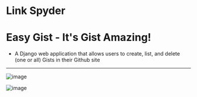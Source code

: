 Link Spyder
===========




Easy Gist - It's Gist Amazing!
==============================



- A Django web application that allows users to create, list, and delete (one or all) Gists in their Github site


----------

![image](https://cloud.githubusercontent.com/assets/2049888/2897413/edc067f0-d57f-11e3-8eaf-738496cd498e.png)

![image](https://cloud.githubusercontent.com/assets/2049888/2897399/a6628730-d57f-11e3-9eee-3f053da348bb.png)

